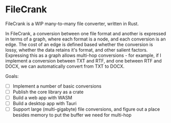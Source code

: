 # FileCrank

FileCrank is a WIP many-to-many file converter, written in Rust. 

In FileCrank, a conversion between one file format and another is expressed in terms of a graph, where each format is a node, and each conversion is an edge. The cost of an edge is defined based whether the conversion is lossy, whether the data retains it's format, and other salient factors. Expressing this as a graph allows multi-hop conversions - for example, if I implement a conversion between TXT and RTF, and one between RTF and DOCX, we can automatically convert from TXT to DOCX.

Goals: 
- [ ] Implement a number of basic conversions
- [ ] Publish the core library as a crate
- [ ] Build a web app with WASM
- [ ] Build a desktop app with Tauri
- [ ] Support large (multi-gigabyte) file conversions, and figure out a place besides memory to put the buffer we need for multi-hop
